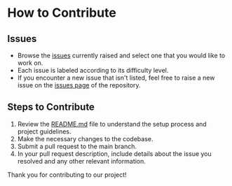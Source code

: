 # How to Contribute

## Issues
- Browse the [issues](https://github.com/Pudi-Sravan/Docify-TDoC/issues) currently raised and select one that you would like to work on.
- Each issue is labeled according to its difficulty level.
- If you encounter a new issue that isn't listed, feel free to raise a new issue on the [issues page](https://github.com/Pudi-Sravan/Docify-TDoC/issues) of the repository.

## Steps to Contribute
1. Review the [README.md](./README.md) file to understand the setup process and project guidelines.
2. Make the necessary changes to the codebase.
3. Submit a pull request to the main branch.
4. In your pull request description, include details about the issue you resolved and any other relevant information.

Thank you for contributing to our project!
